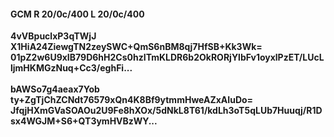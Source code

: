 #### GCM R 20/0c/400 L 20/0c/400
**4vVBpuclxP3qTWjJ**<br/>**X1HiA24ZiewgTN2zeySWC+QmS6nBM8qj7HfSB+Kk3Wk=**<br/>**01pZ2w6U9xIB79D6hH2Cs0hzITmKLDR6b2OkRORjYlbFv1oyxlPzET/LUcLljmHKMGzNuq+Cc3/eghFi...**<br/><br/>
**bAWSo7g4aeax7Yob**<br/>**ty+ZgTjChZCNdt76579xQn4K8Bf9ytmmHweAZxAIuDo=**<br/>**JfqjHXmGVaSOAOu2U9Fe8hXOx/5dNkL8T61/kdLh3oT5qLUb7Huuqj/R1Dsx4WGJM+S6+QT3ymHVBzWY...**